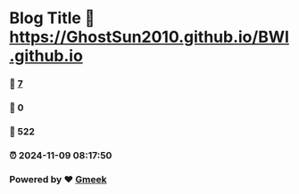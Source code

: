 # Blog Title :link: https://GhostSun2010.github.io/BWI.github.io 
### :page_facing_up: [7](https://GhostSun2010.github.io/BWI.github.io/tag.html) 
### :speech_balloon: 0 
### :hibiscus: 522 
### :alarm_clock: 2024-11-09 08:17:50 
### Powered by :heart: [Gmeek](https://github.com/Meekdai/Gmeek)
